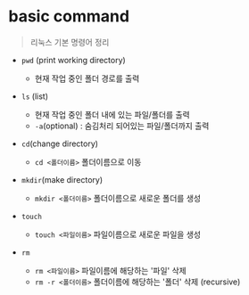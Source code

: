 # basic command
> 리눅스 기본 명령어 정리

- `pwd` (print working directory)
    - 현재 작업 중인 폴더 경로를 출력

- `ls` (list)
    - 현재 작업 중인 폴더 내에 있는 파일/폴더를 출력
    - `-a`(optional) : 숨김처리 되어있는 파일/폴더까지 출력

- `cd`(change directory)
    - `cd <폴더이름>` 폴더이름으로 이동

- `mkdir`(make directory)
    - `mkdir <폴더이름>` 폴더이름으로 새로운 폴더를 생성

- `touch`
    - `touch <파일이름>` 파일이름으로 새로운 파일을 생성

- `rm`
    - `rm <파일이름>` 파일이름에 해당하는 '파일' 삭제
    - `rm -r <폴더이름>` 폴더이름에 해당하는 '폴더' 삭제 (recursive)